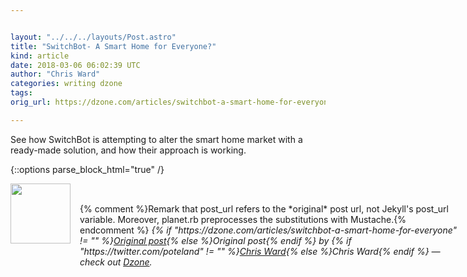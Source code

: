 ```yaml
---


layout: "../../../layouts/Post.astro"
title: "SwitchBot- A Smart Home for Everyone?"
kind: article
date: 2018-03-06 06:02:39 UTC
author: "Chris Ward"
categories: writing dzone
tags:
orig_url: https://dzone.com/articles/switchbot-a-smart-home-for-everyone

---
```

See how SwitchBot is attempting to alter the smart home market with a ready-made solution, and how their approach is working.


{::options parse_block_html="true" /}
<div class="author">
   <img src="https://www.rss-specifications.com/rss-spec-rss.gif" style="width: 96px; height: 96;">
   <span style="position: absolute; padding: 32px 15px;">{% comment %}Remark that post_url refers to the *original* post url, not Jekyll's post_url variable. Moreover, planet.rb preprocesses the substitutions with Mustache.{% endcomment %}
      <i>{% if "https://dzone.com/articles/switchbot-a-smart-home-for-everyone" != "" %}<a href="https://dzone.com/articles/switchbot-a-smart-home-for-everyone">Original post</a>{% else %}Original post{% endif %} by {% if "https://twitter.com/poteland" != "" %}<a href="https://twitter.com/poteland">Chris Ward</a>{% else %}Chris Ward{% endif %} &mdash; check out <a href="https://dzone.com">Dzone</a>.</i>
  </span>
</div>
